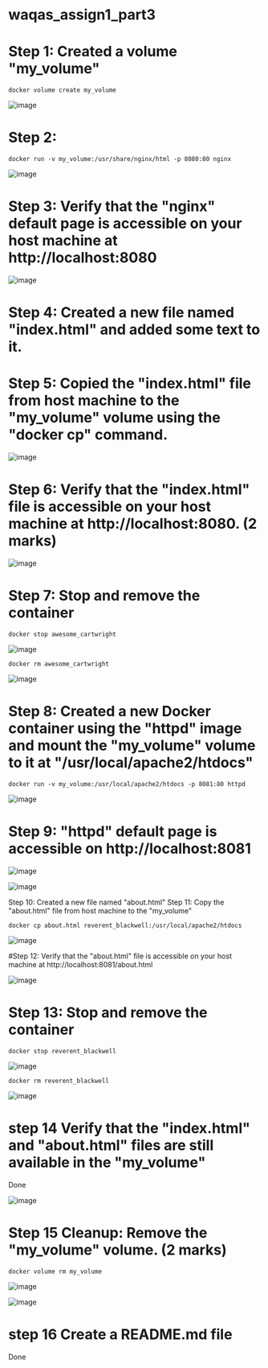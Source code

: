 # waqas_assign1_part3
# Step 1: Created a volume "my_volume"
```
docker volume create my_volume
```
![image](https://github.com/mwaqaskh/waqas_assign1_part3/assets/39801941/3b69ac48-0af4-416c-8b01-a3df4fdaa767)

# Step 2:
```
docker run -v my_volume:/usr/share/nginx/html -p 8080:80 nginx
```

![image](https://github.com/mwaqaskh/waqas_assign1_part3/assets/39801941/1ebdc36f-9812-47b1-bb58-8ee46d528ab9)

# Step 3: Verify that the "nginx" default page is accessible on your host machine at http://localhost:8080

![image](https://github.com/mwaqaskh/waqas_assign1_part3/assets/39801941/10370b23-fcc6-403b-8f93-57cbddd35079)


# Step 4: Created a new file named "index.html" and added some text to it.

# Step 5: Copied the "index.html" file from host machine to the "my_volume" volume using the "docker cp" command.

![image](https://github.com/mwaqaskh/waqas_assign1_part3/assets/39801941/bf40faf6-3d00-417a-97c3-7e913ec1002e)

# Step 6: Verify that the "index.html" file is accessible on your host machine at http://localhost:8080. (2 marks)

![image](https://github.com/mwaqaskh/waqas_assign1_part3/assets/39801941/0c33065e-e124-4347-ba37-f3a4f6ace4fe)

# Step 7: Stop and remove the container
```
docker stop awesome_cartwright
```
![image](https://github.com/mwaqaskh/waqas_assign1_part3/assets/39801941/479a0b56-e026-481f-aacb-19e3f40fe9ad)

```
docker rm awesome_cartwright
```
![image](https://github.com/mwaqaskh/waqas_assign1_part3/assets/39801941/93723ddf-fcad-467c-9f97-49e80f51432a)

# Step 8: Created a new Docker container using the "httpd" image and mount the "my_volume" volume to it at "/usr/local/apache2/htdocs"
```
docker run -v my_volume:/usr/local/apache2/htdocs -p 8081:80 httpd
```
![image](https://github.com/mwaqaskh/waqas_assign1_part3/assets/39801941/f8a504cb-3833-41c8-9328-385d1cee3af1)
 
# Step 9: "httpd" default page is accessible on http://localhost:8081

![image](https://github.com/mwaqaskh/waqas_assign1_part3/assets/39801941/b6e06206-a8d0-4a9f-97d9-f9873ca4896a)


![image](https://github.com/mwaqaskh/waqas_assign1_part3/assets/39801941/222f006a-ba62-4f4b-a771-4bc15b2303fc)

Step 10: Created a new file named "about.html"
Step 11: Copy the "about.html" file from host machine to the "my_volume"
```
docker cp about.html reverent_blackwell:/usr/local/apache2/htdocs 
```

![image](https://github.com/mwaqaskh/waqas_assign1_part3/assets/39801941/28ddaa2f-e8dd-484a-8771-ba13768e44ea)

#Step 12: Verify that the "about.html" file is accessible on your host machine at http://localhost:8081/about.html

![image](https://github.com/mwaqaskh/waqas_assign1_part3/assets/39801941/814f21bb-231e-4680-bd47-eb0ffa80c506)

# Step 13: Stop and remove the container
```
docker stop reverent_blackwell
```
![image](https://github.com/mwaqaskh/waqas_assign1_part3/assets/39801941/fa8a88ec-b77b-444d-9a72-c864b5de3ed5)

```
docker rm reverent_blackwell
```

![image](https://github.com/mwaqaskh/waqas_assign1_part3/assets/39801941/1991a15a-6078-4b01-bc90-3ac51e792bff)

# step 14 Verify that the "index.html" and "about.html" files are still available in the "my_volume"
Done

![image](https://github.com/mwaqaskh/waqas_assign1_part3/assets/39801941/6669ef90-c51f-492b-ac36-a4b3d609af52)

# Step 15 Cleanup: Remove the "my_volume" volume. (2 marks)
```
docker volume rm my_volume
```
![image](https://github.com/mwaqaskh/waqas_assign1_part3/assets/39801941/17f6f1c7-a1e6-4839-a421-70e949ee25a2)

![image](https://github.com/mwaqaskh/waqas_assign1_part3/assets/39801941/9df615af-115d-4f69-b5ce-c8b2825a992b)

# step 16 Create a README.md file 
Done

